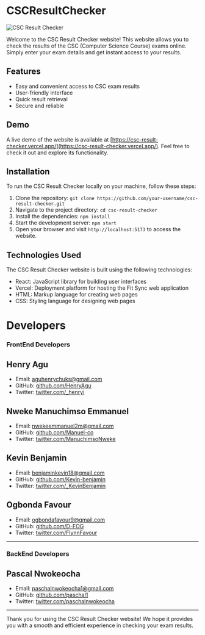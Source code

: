 # CSCResultChecker

![CSC Result Checker](https://csc-result-checker.vercel.app/screenshot.png)

Welcome to the CSC Result Checker website! This website allows you to check the results of the CSC (Computer Science Course) exams online. Simply enter your exam details and get instant access to your results.

## Features

- Easy and convenient access to CSC exam results
- User-friendly interface
- Quick result retrieval
- Secure and reliable

## Demo

A live demo of the website is available at [https://csc-result-checker.vercel.app/](https://csc-result-checker.vercel.app/). Feel free to check it out and explore its functionality.

## Installation

To run the CSC Result Checker locally on your machine, follow these steps:

1. Clone the repository: `git clone https://github.com/your-username/csc-result-checker.git`
2. Navigate to the project directory: `cd csc-result-checker`
3. Install the dependencies: `npm install`
4. Start the development server: `npm start`
5. Open your browser and visit `http://localhost:5173` to access the website.

## Technologies Used

The CSC Result Checker website is built using the following technologies:

- React: JavaScript library for building user interfaces
- Vercel: Deployment platform for hosting the Fit Sync web application
- HTML: Markup language for creating web pages
- CSS: Styling language for designing web pages


# Developers

### FrontEnd Developers

## Henry Agu
- Email: aguhenrychuks@gmail.com
- GitHub: [github.com/HenryAgu](https://github.com/HenryAgu)
- Twitter: [twitter.com/_henryi](https://www.twitter.com/_henryi)

## Nweke Manuchimso Emmanuel
- Email: nwekeemmanuel2m@gmail.com
- GitHub: [github.com/Manuel-co](https://github.com/Manuel-co)
- Twitter: [twitter.com/ManuchimsoNweke](https://twitter.com/ManuchimsoNweke)

## Kevin Benjamin
- Email: benjaminkevin18@gmail.com
- GitHub: [github.com/Kevin-benjamin](https://github.com/Kevin-benjamin)
- Twitter: [twitter.com/_KevinBenjamin](https://twitter.com/_KevinBenjamin)

<!-- ## Victory Tuduo
- Email: tuduov@gmail.com
- GitHub: [github.com/Victory-ET](https://github.com/Victory-ET)
- Twitter: [twitter.com/shinobi_js](https://twitter.com/shinobi_js) -->

## Ogbonda Favour
- Email: ogbondafavour9@gmail.com
- GitHub: [github.com/D-FOG](http://github.com/D-FOG)
- Twitter: [twitter.com/FlynnFavour](https://twitter.com/FlynnFavour?t=NAUXJRm0zs0HI77k0hK0EQ&s=09)
---

### BackEnd Developers

## Pascal Nwokeocha
- Email: paschalnwokeocha1@gmail.com
- GitHub: [github.com/paschal1](https://github.com/paschal1)
- Twitter: [twitter.com/paschalnwokeocha](https://twitter.com/paschalnwokeocha)

---

Thank you for using the CSC Result Checker website! We hope it provides you with a smooth and efficient experience in checking your exam results.
